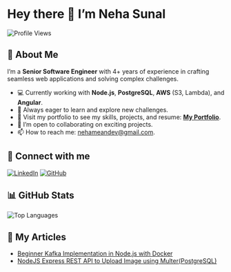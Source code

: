 # Hey there 👋 I’m Neha Sunal

![Profile Views](https://komarev.com/ghpvc/?username=NehaSunal&color=blue&style=flat)

## 🚀 About Me
I’m a **Senior Software Engineer** with 4+ years of experience in crafting seamless web applications and solving complex challenges.

- 💻 Currently working with **Node.js**, **PostgreSQL**, **AWS** (S3, Lambda), and **Angular**.
- 🌱 Always eager to learn and explore new challenges.
- 🎨 Visit my portfolio to see my skills, projects, and resume: **[My Portfolio](https://bot-portfolio-neha.netlify.app/)**.
- 🤝 I’m open to collaborating on exciting projects.
- 📫 How to reach me: [nehameandev@gmail.com](mailto:nehameandev@gmail.com).

## 🔗 Connect with me
[![LinkedIn](https://img.shields.io/badge/LinkedIn-blue?logo=linkedin)](https://www.linkedin.com/in/nehasunal)
[![GitHub](https://img.shields.io/badge/GitHub-black?logo=github)](https://github.com/NehaSunal)

## 📊 GitHub Stats
![Top Languages](https://github-readme-stats.vercel.app/api/top-langs/?username=NehaSunal&layout=compact&theme=radical)

## 📝 My Articles
- [Beginner Kafka Implementation in Node.js with Docker](https://medium.com/@nehasunal/beginner-kafka-implementation-in-node-js-with-docker-6445e3436786)
- [NodeJS Express REST API to Upload Image using Multer(PostgreSQL)](https://medium.com/@nehasunal/how-to-build-nodejs-express-rest-api-to-upload-image-using-multer-postgresql-d9ac5ae8eab)

